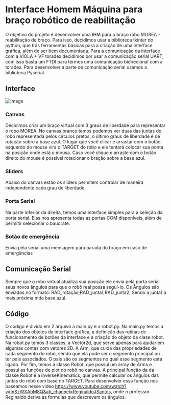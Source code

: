 # Interface Homem Máquina para braço robótico de reabilitação 
O objetivo do projeto é desenvolver uma IHM para o braço robo MOREA - reabilitação de braço. Para isso, decidimos usar a biblioteca tkinter do python, que trás ferramentas básicas para a criação de uma interface gráfica, além de ser bem documentada. 
Para a comunicação da interface com a VIOLA + VF toradex decidimos por usar a comunicação serial UART, com isso basta um FTDI para termos uma comunicação bidirecional com a toradex. Para desenvolver a parte de comunicação serial usamos a biblioteca Pyserial.

## Interface
![image](https://user-images.githubusercontent.com/48367584/127949050-b031c211-7965-47d7-a27e-602598497b58.png)
### Canvas
Decidimos criar um braço virtual com 3 graus de liberdade para representar o robo MOREA. 
No canvas branco temos podemos ver duas das juntas do robo representada pelos circulos pretos, o último graus de liberdade é de rotação sobre a base azul.
O lugar que você clicar e arrastar com o botão esquerdo do mouse vira o TARGET do robo e ele tentará colocar sua ponta na posição onde está o mousa.
Caso você clique e arraste com o botão direito do mouse é possível rotacionar o bração sobre a base azul.

### Sliders
Abaixo do canvas estão os sliders permitem controlar de maneira independente cada grau de liberdade.

### Porta Serial
Na parte inferior da direita, temos uma interface simples para a seleção da porta serial.
Elas nos apresenta todas as portas COM disponíveis, além de permitir selecionar o baudrate.

### Botão de emergência
Envia pela serial uma mensagem para parada do braço em caso de emergências



## Comunicação Serial
Sempre que o robo virtual atualiza sua posição ele envia pela porta serial seus novos ângulos para que o robô real possa seguí-lo.
Os Ângulos são enviados no formato:
  RAD_rotação;RAD_junta1;RAD_junta2;
Sendo a junta1 a mais próxima mda base azul.



## Código
O código é divido em 2 arquivo a main.py e a robot.py.
Na main.py temos a criação dos objetos da interface gráfica, a definição das rotinas de funcionamento de botões da interface e a criação do objeto da clase robot.
Na robot.py temos 3 classes, a Vector2d, que serve apenas para ajudar em algumas contas com vetores 2D. A Arm, que cuida das propriedades de cada segmento do robô, sendo que ela pode ser o segmento principal ou ter pais associados. O pais são os segmentos no qual esse segmento esta ligado.
Por fim, temos a classe Robot, que possui um array de Arms e possui as funções de plot do robô no canvas. A principal função da da classe Robot é a inverseKinematics, que permite calcular os ângulos das juntas do robô com base no TARGET.
Para desenvolver essa função nos baseamos nesse video https://www.youtube.com/watch?v=inSzWXAbM8Q&ab_channel=ReginaldoJSantos, onde o professor Reginaldo deriva as formulas que descrevem os ângulos.
